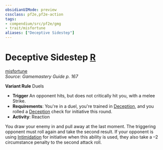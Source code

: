 ```yaml
---
obsidianUIMode: preview
cssclass: pf2e,pf2e-action
tags:
- compendium/src/pf2e/gmg
- trait/misfortune
aliases: ["Deceptive Sidestep"]
---
```

# Deceptive Sidestep [R](../core-rulebook/chapter-9-playing-the-game.md#Actions "Reaction")
[misfortune](../traits/misfortune.md)  
*Source: Gamemastery Guide p. 167*  

**Variant Rule** Duels
- **Trigger** An opponent hits, but does not critically hit you, with a melee Strike.
- **Requirements**: You're in a duel, you're trained in [Deception](../../compendium/skills.md#Deception), and you rolled a [Deception](../../compendium/skills.md#Deception) check for initiative this round.
- **Activity**: Reaction

You draw your enemy in and pull away at the last moment. The triggering opponent must roll again and take the second result. If your opponent is using [Intimidation](../../compendium/skills.md#Intimidation) for initiative when this ability is used, they also take a –2 circumstance penalty to the second attack roll.